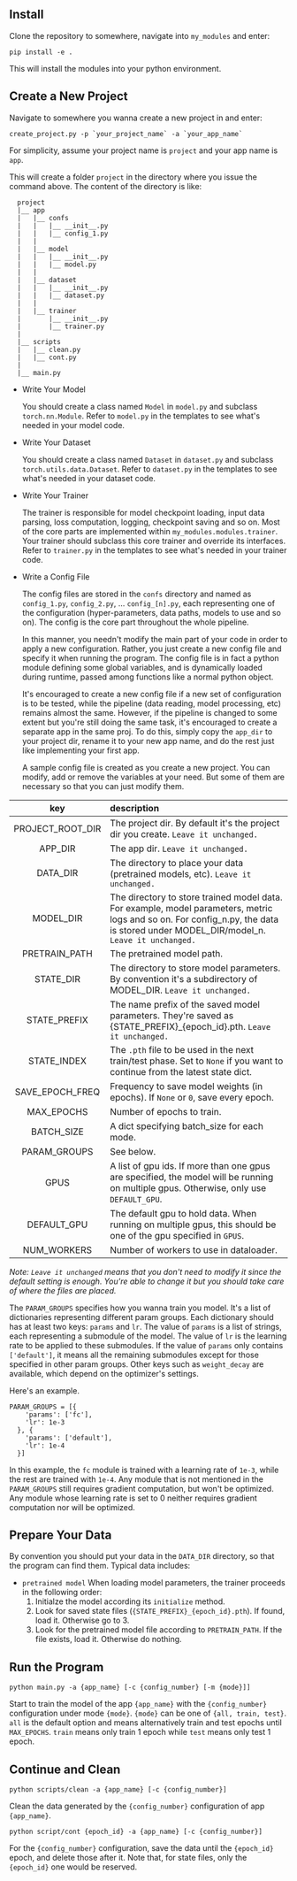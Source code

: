 ## Install
Clone the repository to somewhere, navigate into `my_modules` and enter:

```
pip install -e .
```

This will install the modules into your python environment.

## Create a New Project
Navigate to somewhere you wanna create a new project in and enter:

```
create_project.py -p `your_project_name` -a `your_app_name`
```

For simplicity, assume your project name is `project` and your app name is `app`.

This will create a folder `project` in the directory where you issue the command above. The content of the directory is like:

```
  project
  |__ app
  |   |__ confs
  |   |   |__ __init__.py
  |   |   |__ config_1.py
  |   |
  |   |__ model
  |   |   |__ __init__.py
  |   |   |__ model.py
  |   |
  |   |__ dataset
  |   |   |__ __init__.py
  |   |   |__ dataset.py
  |   |
  |   |__ trainer
  |       |__ __init__.py
  |       |__ trainer.py
  |
  |__ scripts
  |   |__ clean.py
  |   |__ cont.py
  |
  |__ main.py
```

- Write Your Model

  You should create a class named `Model` in `model.py` and subclass `torch.nn.Module`. Refer to `model.py` in the templates to see what's needed in your model code.
  
- Write Your Dataset

  You should create a class named `Dataset` in `dataset.py` and subclass
  `torch.utils.data.Dataset`. Refer to `dataset.py` in the templates to see
  what's needed in your dataset code.
   
- Write Your Trainer

  The trainer is responsible for model checkpoint loading, input data parsing,
  loss computation, logging, checkpoint saving and so on. Most of the core parts
  are implemented within `my_modules.modules.trainer`. Your trainer should
  subclass this core trainer and override its interfaces. Refer to `trainer.py`
  in the templates to see what's needed in your trainer code.
   
- Write a Config File

  The config files are stored in the `confs` directory and named as
  `config_1.py`, `config_2.py`, ... `config_[n].py`, each representing one of
  the configuration (hyper-parameters, data paths, models to use and so on). The
  config is the core part throughout the whole pipeline.
  
  In this manner, you needn't modify the main part of your code in order to apply
  a new configuration. Rather, you just create a new config file and specify it
  when running the program. The config file is in fact a python module defining
  some global variables, and is dynamically loaded during runtime, passed among
  functions like a normal python object.
  
  It's encouraged to create a new config file if a new set of configuration is to
  be tested, while the pipeline (data reading, model processing, etc) remains almost
  the same. However, if the pipeline is changed to some extent but you're still
  doing the same task, it's encouraged to create a separate app in the same proj.
  To do this, simply copy the `app_dir` to your project dir, rename it to your new
  app name, and do the rest just like implementing your first app.
  
  A sample config file is created as you create a new project. You can modify, add
  or remove the variables at your need. But some of them are necessary so that you
  can just modify them.
  
| key              | description                                                                                                                                                                         |
| :--------------: | :---------------------------------------------------------------------------------------------------------------------------------------------------------------------------------- |
| PROJECT_ROOT_DIR | The project dir. By default it's the project dir you create. `Leave it unchanged.`                                                                                                  |
| APP_DIR          | The app dir. `Leave it unchanged.`                                                                                                                                                  |
| DATA_DIR         | The directory to place your data (pretrained models, etc). `Leave it unchanged.`                                                                                                    |
| MODEL_DIR        | The directory to store trained model data. For example, model parameters, metric logs and so on. For config_n.py, the data is stored under MODEL_DIR/model_n. `Leave it unchanged.` |
| PRETRAIN_PATH    | The pretrained model path.                                                                                                                                                          |
| STATE_DIR        | The directory to store model parameters. By convention it's a subdirectory of MODEL_DIR. `Leave it unchanged.`                                                                      |
| STATE_PREFIX     | The name prefix of the saved model parameters. They're saved as {STATE_PREFIX}_{epoch_id}.pth. `Leave it unchanged.`                                                                |
| STATE_INDEX      | The `.pth` file to be used in the next train/test phase. Set to `None` if you want to continue from the latest state dict.                                                          |
| SAVE_EPOCH_FREQ  | Frequency to save model weights (in epochs). If `None` or `0`, save every epoch.                                                                                                    |
| MAX_EPOCHS       | Number of epochs to train.                                                                                                                                                          |
| BATCH_SIZE       | A dict specifying batch_size for each mode.                                                                                                                                         |
| PARAM_GROUPS     | See below.                                                                                                                                                                          |
| GPUS             | A list of gpu ids. If more than one gpus are specified, the model will be running on multiple gpus. Otherwise, only use `DEFAULT_GPU`.                                              |
| DEFAULT_GPU      | The default gpu to hold data. When running on multiple gpus, this should be one of the gpu specified in `GPUS`.                                                                     |
| NUM_WORKERS      | Number of workers to use in dataloader.                                                                                                                                             |

*Note: `Leave it unchanged` means that you don't need to modify it since the default setting is enough. You're able to change it but you should take care of where the files are placed.*
  
The `PARAM_GROUPS` specifies how you wanna train you model. It's a list of dictionaries representing different param groups. Each dictionary should has at least two keys: `params` and `lr`. The value of `params` is a list of strings, each representing a submodule of the model. The value of `lr` is the learning rate to be applied to these submodules. If the value of `params` only contains `['default']`, it means all the remaining submodules except for those specified in other param groups. Other keys such as `weight_decay` are available, which depend on the optimizer's settings.
  
Here's an example.

```
PARAM_GROUPS = [{
    'params': ['fc'],
    'lr': 1e-3
  }, {
    'params': ['default'],
    'lr': 1e-4
  }]
```
  
In this example, the `fc` module is trained with a learning rate of `1e-3`, while the rest are trained with `1e-4`. Any module that is not mentioned in the `PARAM_GROUPS` still requires gradient computation, but won't be optimized. Any module whose learning rate is set to 0 neither requires gradient computation nor will be optimized.
  
## Prepare Your Data
By convention you should put your data in the `DATA_DIR` directory, so that the program can find them. Typical data includes:
  
- `pretrained model` When loading model parameters, the trainer proceeds in the following order:
  1. Initialze the model according its `initialize` method.
  2. Look for saved state files (`{STATE_PREFIX}_{epoch_id}.pth`). If found, load it. Otherwise go to 3.
  3. Look for the pretrained model file according to `PRETRAIN_PATH`. If the file exists, load it. Otherwise do nothing.
	   
## Run the Program

```
python main.py -a {app_name} [-c {config_number} [-m {mode}]]
```

Start to train the model of the app `{app_name}` with the `{config_number}` configuration under mode `{mode}`. `{mode}` can be one of `{all, train, test}`. `all` is the default option and means alternatively train and test epochs until `MAX_EPOCHS`. `train` means only train 1 epoch while `test` means only test 1 epoch.
  
## Continue and Clean
```
python scripts/clean -a {app_name} [-c {config_number}]
```
  
Clean the data generated by the `{config_number}` configuration of app `{app_name}`.
  
```
python script/cont {epoch_id} -a {app_name} [-c {config_number}]
```
  
For the `{config_number}` configuration, save the data until the `{epoch_id}` epoch, and delete those after it. Note that, for state files, only the `{epoch_id}` one would be reserved.

